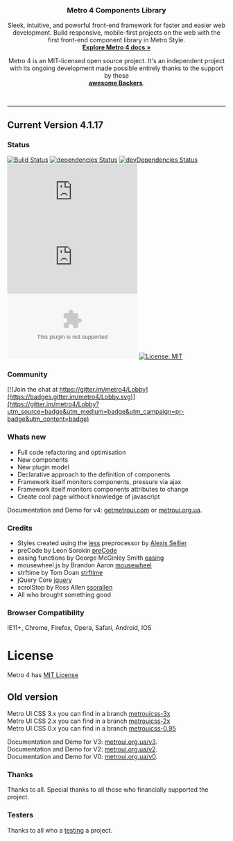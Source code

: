 <p align="center">
  <a href="https://metroui.org.ua/v4/">
    <img src="https://metroui.org.ua/images/logo4.png" alt="">
  </a>

  <h3 align="center">Metro 4 Components Library</h3>

  <p align="center">
    Sleek, intuitive, and powerful front-end framework for faster and easier web development.
 Build responsive, mobile-first projects on the web with the first front-end component library in Metro Style.
    <br>
    <a href="https://metroui.org.ua/"><strong>Explore Metro 4 docs »</strong></a>
  </p>
</p>

<p align="center">
Metro 4 is an MIT-licensed open source project. 
It's an independent project with its ongoing development made possible entirely thanks to the support by these
<br>
<a href="https://github.com/olton/Metro-UI-CSS/blob/master/BACKERS.md"><strong>awesome Backers</strong></a>.
</p>

<br>
<hr>
 
## Current Version 4.1.17

### Status
[![Build Status](https://travis-ci.org/olton/Metro-UI-CSS.svg?branch=master)](https://travis-ci.org/olton/Metro-UI-CSS)
[![dependencies Status](https://david-dm.org/olton/Metro-UI-CSS/status.svg)](https://david-dm.org/olton/Metro-UI-CSS)
[![devDependencies Status](https://david-dm.org/olton/Metro-UI-CSS/dev-status.svg)](https://david-dm.org/olton/Metro-UI-CSS?type=dev)
[![CSS gzip size](http://img.badgesize.io/olton/Metro-UI-CSS/master/build/css/metro-all.min.css?compression=gzip&label=CSS+gzip)](https://github.com/olton/Metro-UI-CSS/blob/master/build/css/metro-all.min.css)
[![JS gzip size](http://img.badgesize.io/olton/Metro-UI-CSS/master/build/js/metro.min.js?compression=gzip&label=JS+gzip)](https://github.com/olton/Metro-UI-CSS/blob/master/build/js/metro.min.js)
[![Icons gzip size](http://img.badgesize.io/olton/Metro-UI-CSS/master/build/mif/metro.woff?compression=gzip&label=Icons+gzip)](https://github.com/olton/Metro-UI-CSS/tree/master/build/mif)
[![License: MIT](https://img.shields.io/badge/License-MIT-blue.svg?style=flat)](https://github.com/olton/Metro-UI-CSS/blob/master/LICENSE)

### Community
[![Join the chat at https://gitter.im/metro4/Lobby](https://badges.gitter.im/metro4/Lobby.svg)](https://gitter.im/metro4/Lobby?utm_source=badge&utm_medium=badge&utm_campaign=pr-badge&utm_content=badge)


### Whats new
+ Full code refactoring and optimisation
+ New components
+ New plugin model
+ Declarative approach to the definition of components
+ Framework itself monitors components, pressure via ajax
+ Framework itself monitors components attributes to change
+ Create cool page without knowledge of javascript

 Documentation and Demo for v4: [getmetroui.com](https://getmetroui.com/) or [metroui.org.ua](https://metroui.org.ua/).   

### Credits
- Styles created using the [less](http://lesscss.org) preprocessor by  [Alexis Sellier](https://github.com/cloudhead)
- preCode by Leon Sorokin [preCode](https://github.com/leeoniya/preCode.js)
- easing functions by George McGinley Smith [easing](http://gsgd.co.uk/sandbox/jquery/easing/)
- mousewheel.js by Brandon Aaron [mousewheel](http://brandonaaron.net)
- strftime by Tom Doan [strftime](https://github.com/thdoan/strftime)
- jQuery Core [jquery](https://jquery.com/)
- scrolStop by Ross Allen [ssorallen](https://github.com/ssorallen)
- All who brought something good 

### Browser Compatibility
IE11+, Chrome, Firefox, Opera, Safari, Android, IOS

# License
Metro 4 has [MIT License](http://metroui.org.ua/license.html)

## Old version
Metro UI CSS 3.x you can find in a branch [metrouicss-3x](https://github.com/olton/Metro-UI-CSS/tree/metrouicss-3x)     
Metro UI CSS 2.x you can find in a branch [metrouicss-2x](https://github.com/olton/Metro-UI-CSS/tree/metrouicss-2x)     
Metro UI CSS 0.x you can find in a branch [metrouicss-0.95](https://github.com/olton/Metro-UI-CSS/tree/metrouicss-0.95) 

 Documentation and Demo for V3: [metroui.org.ua/v3](https://metroui.org.ua/v3/).   
 Documentation and Demo for V2: [metroui.org.ua/v2](https://metroui.org.ua/v2/).   
 Documentation and Demo for V0: [metroui.org.ua/v0](https://metroui.org.ua/v0/).   

### Thanks
Thanks to all. Special thanks to all those who financially supported the project.    

### Testers
Thanks to all who a [testing](https://github.com/Pro-Club/MetroCL/blob/master/TESTERS.md) a project. 

